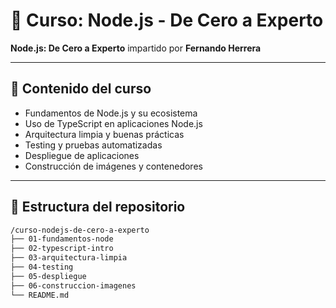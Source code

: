 # 📘 Curso: Node.js - De Cero a Experto

**Node.js: De Cero a Experto** impartido por **Fernando Herrera** 

---

## 🧠 Contenido del curso

- Fundamentos de Node.js y su ecosistema
- Uso de TypeScript en aplicaciones Node.js
- Arquitectura limpia y buenas prácticas
- Testing y pruebas automatizadas
- Despliegue de aplicaciones
- Construcción de imágenes y contenedores

---

## 📁 Estructura del repositorio

```bash
/curso-nodejs-de-cero-a-experto
├── 01-fundamentos-node
├── 02-typescript-intro
├── 03-arquitectura-limpia
├── 04-testing
├── 05-despliegue
├── 06-construccion-imagenes
└── README.md